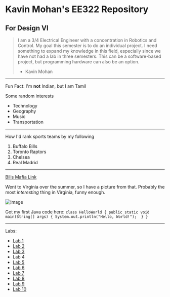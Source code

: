 # Kavin Mohan's EE322 Repository
## For Design VI
> I am a 3/4 Electrical Engineer with a concentration in Robotics and Control.  My goal this semester is to do an individual project.  I need something to expand my knowledge in this field, especially since we have not had a lab in three semesters.  This can be a software-based project, but programming hardware can also be an option.
>  - Kavin Mohan
---
Fun Fact: I'm __not__ Indian, but I am Tamil

Some random interests
- Technology
- Geography
- Music
- Transportation
---
How I'd rank sports teams by my following
1. Buffalo Bills
2. Toronto Raptors
3. Chelsea
4. Real Madrid
---
[Bills Mafia Link](https://nypost.com/2024/01/21/sports/fan-catches-fire-tailgating-with-bills-mafia-before-chiefs-game/)

Went to Virginia over the summer, so I have a picture from that.  Probably the most _interesting_ thing in Virginia, funny enough.

![image](https://github.com/BlazedFir511/EE322/assets/65604948/dc9e8cae-dd03-4cfc-9cb3-fe77003da72a)

Got my first Java code here:
`class HelloWorld {
    public static void main(String[] args) {
        System.out.println("Hello, World!"); 
    }
}`

---

Labs:

- [Lab 1](https://github.com/BlazedFir511/EE322/tree/cd9216900c6aea06e80504c4df7dbd3d4e13ff7e/lab1)
- [Lab 2](https://github.com/BlazedFir511/EE322/tree/cd9216900c6aea06e80504c4df7dbd3d4e13ff7e/lab2)
- [Lab 3](https://github.com/BlazedFir511/EE322/tree/cd9216900c6aea06e80504c4df7dbd3d4e13ff7e/lab3)
- Lab 4
- [Lab 5](https://github.com/BlazedFir511/EE322/tree/cd9216900c6aea06e80504c4df7dbd3d4e13ff7e/lab5)
- [Lab 6](https://github.com/BlazedFir511/EE322/tree/cd9216900c6aea06e80504c4df7dbd3d4e13ff7e/lab6)
- [Lab 7](https://github.com/BlazedFir511/EE322/tree/cd9216900c6aea06e80504c4df7dbd3d4e13ff7e/lab7)
- [Lab 8](https://github.com/BlazedFir511/EE322/tree/cd9216900c6aea06e80504c4df7dbd3d4e13ff7e/lab8)
- [Lab 9](https://github.com/BlazedFir511/EE322/tree/cd9216900c6aea06e80504c4df7dbd3d4e13ff7e/lab9)
- [Lab 10](https://github.com/BlazedFir511/EE322/tree/cd9216900c6aea06e80504c4df7dbd3d4e13ff7e/lab10)




